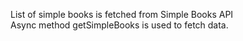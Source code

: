 List of simple books is fetched from Simple Books API  
Async method getSimpleBooks is used to fetch data.
